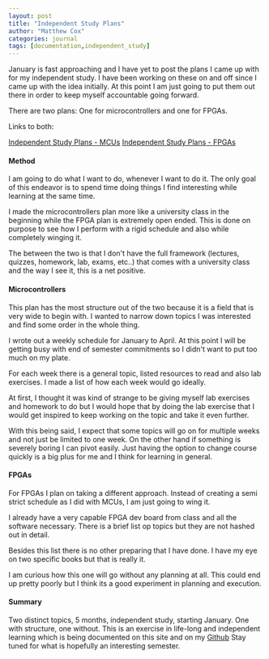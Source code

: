 ```yaml
---
layout: post
title: "Independent Study Plans"
author: "Matthew Cox"
categories: journal
tags: [documentation,independent_study]
---
```


January is fast approaching and I have yet to post the plans I came up with for my independent study. I have been working on these on and off since I came up with the idea initially. At this point I am just going to put them out there in order to keep myself accountable going forward.

There are two plans: One for microcontrollers and one for FPGAs.

Links to both:

[Independent Study Plans - MCUs](/assets/files/MCU-Plans.pdf)
[Independent Study Plans - FPGAs](/assets/files/FPGA-Plans.pdf)

#### Method

I am going to do what I want to do, whenever I want to do it. The only goal of this endeavor is to spend time doing things I find interesting while learning at the same time. 

I made the microcontrollers plan more like a university class in the beginning while the FPGA plan is extremely open ended. This is done on purpose to see how I perform with a rigid schedule and also while completely winging it.

The between the two is that I don't have the full framework (lectures, quizzes, homework, lab, exams, etc..) that comes with a university class and the way I see it, this is a net positive. 

#### Microcontrollers

This plan has the most structure out of the two because it is a field that is very wide to begin with. I wanted to narrow down topics I was interested and find some order in the whole thing.

I wrote out a weekly schedule for January to April. At this point I will be getting busy with end of semester commitments so I didn't want to put too much on my plate.

For each week there is a general topic, listed resources to read and also lab exercises. I made a list of how each week would go ideally. 

At first, I thought it was kind of strange to be giving myself lab exercises and homework to do but I would hope that by doing the lab exercise that I would get inspired to keep working on the topic and take it even further. 

With this being said, I expect that some topics will go on for multiple weeks and not just be limited to one week. On the other hand if something is severely boring I can pivot easily. Just having the option to change course quickly is a big plus for me and I think for learning in general.

#### FPGAs

For FPGAs I plan on taking a different approach. Instead of creating a semi strict schedule as I did with MCUs, I am just going to wing it.

I already have a very capable FPGA dev board from class and all the software necessary. There is a brief list op topics but they are not hashed out in detail.

Besides this list there is no other preparing that I have done. I have my eye on two specific books but that is really it.

I am curious how this one will go without any planning at all. This could end up pretty poorly but I think its a good experiment in planning and execution.

#### Summary

Two distinct topics, 5 months, independent study, starting January. One with structure, one without. This is an exercise in life-long and independent learning which is being documented on this site and on my [Github](https://github.com/mcox53) Stay tuned for what is hopefully an interesting semester.



